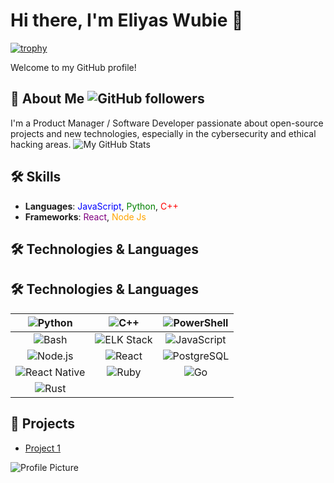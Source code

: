 # Hi there, I'm Eliyas Wubie 👋

[![trophy](https://github-profile-trophy.vercel.app/?username=Eliyas-Wubie)](https://github.com/ryo-ma/github-profile-trophy)

Welcome to my GitHub profile! 

## 🚀 About Me ![GitHub followers](https://img.shields.io/github/followers/Eliyas-Wubie?style=social)
I'm a Product Manager / Software Developer passionate about open-source projects and new technologies, especially in the cybersecurity and ethical hacking areas.
![My GitHub Stats](https://github-readme-stats.vercel.app/api?username=Eliyas-Wubie&show_icons=true&theme=radical)
## 🛠️ Skills
- **Languages**: <span style="color:blue">JavaScript</span>, <span style="color:green">Python</span>, <span style="color:red">C++</span>
- **Frameworks**: <span style="color:purple">React</span>, <span style="color:orange">Node Js</span>
## 🛠️ Technologies & Languages
## 🛠️ Technologies & Languages

| ![Python](https://img.shields.io/badge/Python-3776AB?logo=python&logoColor=white) | ![C++](https://img.shields.io/badge/C%2B%2B-00599C?logo=c%2B%2B&logoColor=white) | ![PowerShell](https://img.shields.io/badge/PowerShell-5391FE?logo=powershell&logoColor=white) |
|:---:|:---:|:---:|
| ![Bash](https://img.shields.io/badge/Bash-4EAA25?logo=gnu-bash&logoColor=white) | ![ELK Stack](https://img.shields.io/badge/ELK%20Stack-005571?logo=elasticsearch&logoColor=white) | ![JavaScript](https://img.shields.io/badge/JavaScript-F7DF1E?logo=javascript&logoColor=black) |
| ![Node.js](https://img.shields.io/badge/Node.js-339933?logo=node.js&logoColor=white) | ![React](https://img.shields.io/badge/React-61DAFB?logo=react&logoColor=black) | ![PostgreSQL](https://img.shields.io/badge/PostgreSQL-4169E1?logo=postgresql&logoColor=white) |
| ![React Native](https://img.shields.io/badge/React%20Native-61DAFB?logo=react&logoColor=black) | ![Ruby](https://img.shields.io/badge/Ruby-CC342D?logo=ruby&logoColor=white) | ![Go](https://img.shields.io/badge/Go-00ADD8?logo=go&logoColor=white) |
| ![Rust](https://img.shields.io/badge/Rust-000000?logo=rust&logoColor=white) | | |


## 🌟 Projects
- [Project 1](https://github.com/johnDoe/project1)







![Profile Picture](https://github.com/johnDoe/Eliyas-Wubie/blob/main/profile-picture.jpg)



